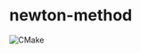 # newton-method

![CMake](https://github.com/ryantherileyman/cmake-testing-grounds/actions/workflows/cmake.yml/badge.svg)
